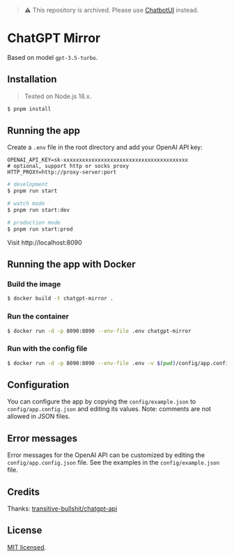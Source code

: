 <!-- Archive notice -->
> :warning: This repository is archived. Please use [ChatbotUI](https://github.com/mckaywrigley/chatbot-ui) instead.

# ChatGPT Mirror

Based on model `gpt-3.5-turbo`.

## Installation

> Tested on Node.js 18.x.

```bash
$ pnpm install
```

## Running the app

Create a `.env` file in the root directory and add your OpenAI API key:

```properties
OPENAI_API_KEY=sk-xxxxxxxxxxxxxxxxxxxxxxxxxxxxxxxxxxxxxxxx
# optional, support http or socks proxy
HTTP_PROXY=http://proxy-server:port
```

```bash
# development
$ pnpm run start

# watch mode
$ pnpm run start:dev

# production mode
$ pnpm run start:prod
```

Visit http://localhost:8090

## Running the app with Docker

### Build the image

```bash
$ docker build -t chatgpt-mirror .
```

### Run the container

```bash
$ docker run -d -p 8090:8090 --env-file .env chatgpt-mirror
```

### Run with the config file

```bash
$ docker run -d -p 8090:8090 --env-file .env -v $(pwd)/config/app.config.json:/app/config/app.config.json chatgpt-mirror
```

## Configuration

You can configure the app by copying the `config/example.json` to `config/app.config.json`
and editing its values. Note: comments are not allowed in JSON files.

## Error messages

Error messages for the OpenAI API can be customized by editing the `config/app.config.json` file. See the examples in the `config/example.json` file.

## Credits

Thanks: [transitive-bullshit/chatgpt-api](https://github.com/transitive-bullshit/chatgpt-api)

## License

[MIT licensed](LICENSE).
